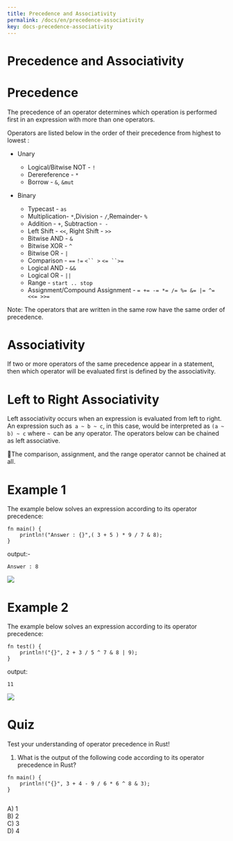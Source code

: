 ```yaml
---
title: Precedence and Associativity
permalink: /docs/en/precedence-associativity
key: docs-precedence-associativity
---
```


# Precedence and Associativity

# Precedence

The precedence of an operator determines which operation is performed first in an expression with more than one operators.

Operators are listed below in the order of their precedence from highest to lowest :

- Unary
   - Logical/Bitwise NOT - `!`
   - Derereference - `*`
   - Borrow - `&`, `&mut`
   
   
- Binary
   - Typecast - `as`
   - Multiplication- `*`,Division - `/`,Remainder- `%`
   - Addition - `+`, Subtraction -` -`
   - Left Shift - `<<`, Right Shift - `>>`
   - Bitwise AND - `&`
   - Bitwise XOR - `^`
   - Bitwise OR - `|`
   - Comparison - `==` `!=` `<`` >` `<= ``>=`
   - Logical AND - `&&`
   - Logical OR - `||`
   - Range - `start .. stop`
   - Assignment/Compound Assignment - `= += -= *= /= %= &= |= ^= <<= >>=`
   
   
 Note: The operators that are written in the same row have the same order of precedence.
 
# Associativity 

If two or more operators of the same precedence appear in a statement, then which operator will be evaluated first is defined by the associativity.

# Left to Right Associativity 

Left associativity occurs when an expression is evaluated from left to right. An expression such as` a ~ b ~ c`, in this case, would be interpreted as 
`(a ~ b) ~ c` where `~ `can be any operator.
The operators below can be chained as left associative.

📝The comparison, assignment, and the range operator cannot be chained at all.

# Example 1 

The example below solves an expression according to its operator precedence:

```
fn main() {
    println!("Answer : {}",( 3 + 5 ) * 9 / 7 & 8);
}

```
output:- 
```
Answer : 8

```

![](https://raw.githubusercontent.com/sangam14/RustLabs/master/img/precedence-ex1.png)

# Example 2 

The example below solves an expression according to its operator precedence:

```
fn test() {
    println!("{}", 2 + 3 / 5 ^ 7 & 8 | 9);
}

```
output:
```
11

```
![](https://raw.githubusercontent.com/sangam14/RustLabs/master/img/precedence-ex2.png)

# Quiz 

Test your understanding of operator precedence in Rust!

1. What is the output of the following code according to its operator precedence in Rust? <br>


```
fn main() {
    println!("{}", 3 + 4 - 9 / 6 * 6 ^ 8 & 3);
}


```
A) 1 <br>
B) 2 <br>
C) 3 <br>
D) 4 <br>







   

